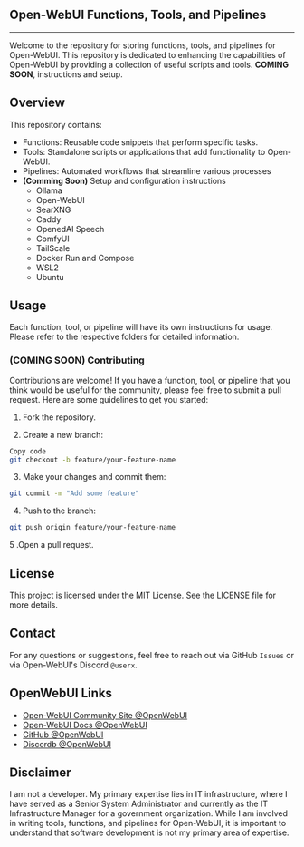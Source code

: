 ## Open-WebUI Functions, Tools, and Pipelines
------------------------------
Welcome to the repository for storing functions, tools, and pipelines for Open-WebUI. This repository is dedicated to enhancing the capabilities of Open-WebUI by providing a collection of useful scripts and tools.
**COMING SOON**, instructions and setup.

## Overview
This repository contains:

- Functions: Reusable code snippets that perform specific tasks.
- Tools: Standalone scripts or applications that add functionality to Open-WebUI.
- Pipelines: Automated workflows that streamline various processes
- **(Comming Soon)** Setup and configuration instructions
  - Ollama
  - Open-WebUI
  - SearXNG
  - Caddy
  - OpenedAI Speech
  - ComfyUI
  - TailScale
  - Docker Run and Compose
  - WSL2
  - Ubuntu

## Usage
Each function, tool, or pipeline will have its own instructions for usage. Please refer to the respective folders for detailed information.

### **(COMING SOON)** Contributing
Contributions are welcome! If you have a function, tool, or pipeline that you think would be useful for the community, please feel free to submit a pull request. Here are some guidelines to get you started:

1. Fork the repository.

2. Create a new branch:

```bash
Copy code
git checkout -b feature/your-feature-name
```

3. Make your changes and commit them:

```bash
git commit -m "Add some feature"
```

4. Push to the branch:

```bash
git push origin feature/your-feature-name
```
5 .Open a pull request.

## License
This project is licensed under the MIT License. See the LICENSE file for more details.

## Contact
For any questions or suggestions, feel free to reach out via GitHub `Issues` or via Open-WebUI's Discord `@userx`.

## OpenWebUI Links
- <a href="https://openwebui.com/" target="_blank">Open-WebUI Community Site @OpenWebUI</a>
- <a href="https://docs.openwebui.com/" target="_blank">Open-WebUI Docs @OpenWebUI</a>
- <a href="https://github.com/open-webui/open-webui" target="_blank">GitHub @OpenWebUI</a>
- <a href="https://discord.gg/5rJgQTnV4s" target="_blank">Discordb @OpenWebUI</a>

## Disclaimer
I am not a developer. My primary expertise lies in IT infrastructure, where I have served as a Senior System Administrator and currently as the IT Infrastructure Manager for a government organization. While I am involved in writing tools, functions, and pipelines for Open-WebUI, it is important to understand that software development is not my primary area of expertise.
